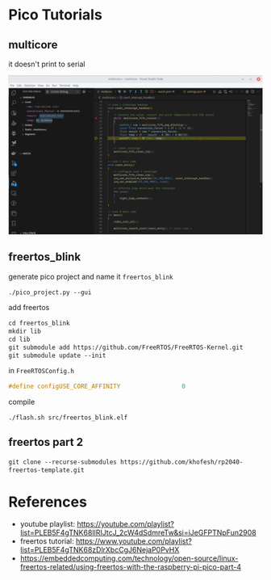 # Pico Tutorials

## multicore

it doesn't print to serial

![debug](./img/Screenshot%20from%202023-10-08%2015-29-41.png)

## freertos_blink

generate pico project and name it `freertos_blink`

```shell
./pico_project.py --gui
```

add freertos

```shell
cd freertos_blink
mkdir lib
cd lib
git submodule add https://github.com/FreeRTOS/FreeRTOS-Kernel.git
git submodule update --init
```

in `FreeRTOSConfig.h`

```c
#define configUSE_CORE_AFFINITY                 0
```

compile

```shell
./flash.sh src/freertos_blink.elf
```

## freertos part 2

```shell
git clone --recurse-submodules https://github.com/khofesh/rp2040-freertos-template.git
```

# References

- youtube playlist: https://youtube.com/playlist?list=PLEB5F4gTNK68IlRIJtcJ_2cW4dSdmreTw&si=iJeGFPTNpFun2908
- freertos tutorial: https://www.youtube.com/playlist?list=PLEB5F4gTNK68zDlrXbcCgJ6NejaP0PvHX
- https://embeddedcomputing.com/technology/open-source/linux-freertos-related/using-freertos-with-the-raspberry-pi-pico-part-4
